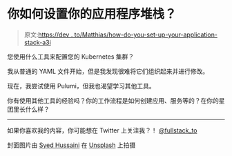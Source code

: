 # 你如何设置你的应用程序堆栈？

> 原文:[https://dev . to/Matthias/how-do-you-set-up-your-application-stack-a3i](https://dev.to/matthias/how-do-you-set-up-your-application-stack-a3i)

您使用什么工具来配置您的 Kubernetes 集群？

我从普通的 YAML 文件开始，但是我发现很难将它们组织起来并进行修改。

现在，我尝试使用 Pulumi，但我也渴望学习其他工具。

你有使用其他工具的经验吗？你的工作流程是如何创建应用、服务等的？在你的星团里长什么样？

* * *

如果你喜欢我的内容，你可能想在 Twitter 上关注我？！ [@fullstack_to](https://twitter.com/fullstack_to)

封面图片由 [Syed Hussaini](https://unsplash.com/@syhussaini?utm_source=unsplash&utm_medium=referral&utm_content=creditCopyText) 在 [Unsplash](https://unsplash.com/search/photos/helm?utm_source=unsplash&utm_medium=referral&utm_content=creditCopyText) 上拍摄
